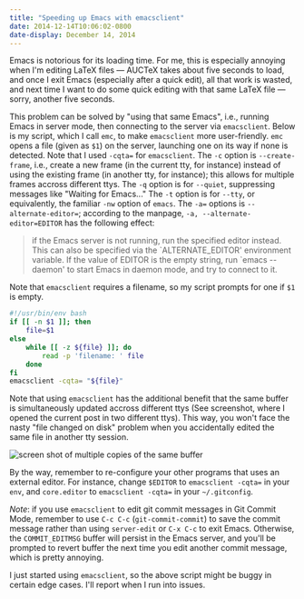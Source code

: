 ```yaml
---
title: "Speeding up Emacs with emacsclient"
date: 2014-12-14T10:06:02-0800
date-display: December 14, 2014
---
```

Emacs is notorious for its loading time. For me, this is especially annoying when I'm editing LaTeX files — AUCTeX takes about five seconds to load, and once I exit Emacs (especially after a quick edit), all that work is wasted, and next time I want to do some quick editing with that same LaTeX file — sorry, another five seconds.

This problem can be solved by "using that same Emacs", i.e., running Emacs in server mode, then connecting to the server via `emacsclient`. Below is my script, which I call `emc`, to make `emacsclient` more user-friendly. `emc` opens a file (given as `$1`) on the server, launching one on its way if none is detected. Note that I used `-cqta=` for `emacsclient`. The `-c` option is `--create-frame`, i.e., create a new frame (in the current tty, for instance) instead of using the existing frame (in another tty, for instance); this allows for multiple frames accross different ttys. The `-q` option is for `--quiet`, suppressing messages like "Waiting for Emacs..." The `-t` option is for `--tty`, or equivalently, the familiar `-nw` option of `emacs`. The `-a=` options is `--alternate-editor=`; according to the manpage, `-a, --alternate-editor=EDITOR` has the following effect:

> if the Emacs server is not running, run the specified editor instead. This can also be specified via the \`ALTERNATE_EDITOR' environment variable. If the value of EDITOR is the empty string,  run \`emacs --daemon' to start Emacs in daemon mode, and try to connect to it.

Note that `emacsclient` requires a filename, so my script prompts for one if `$1` is empty.

``` bash
#!/usr/bin/env bash
if [[ -n $1 ]]; then
    file=$1
else
    while [[ -z ${file} ]]; do
        read -p 'filename: ' file
    done
fi
emacsclient -cqta= "${file}"
```

Note that using `emacsclient` has the additional benefit that the same buffer is simultaneously updated accross different ttys (See screenshot, where I opened the current post in two different ttys). This way, you won't face the nasty "file changed on disk" problem when you accidentally edited the same file in another tty session.

![screen shot of multiple copies of the same buffer](http://i.imgur.com/9KxEWKq.png)

By the way, remember to re-configure your other programs that uses an external editor. For instance, change `$EDITOR` to `emacsclient -cqta=` in your `env`, and `core.editor` to `emacsclient -cqta=` in your `~/.gitconfig`.

*Note*: if you use `emacsclient` to edit git commit messages in Git Commit Mode, remember to use `C-c C-c` (`git-commit-commit`) to save the commit message rather than using `server-edit` or `C-x C-c` to exit Emacs. Otherwise, the `COMMIT_EDITMSG` buffer will persist in the Emacs server, and you'll be prompted to revert buffer the next time you edit another commit message, which is pretty annoying.

I just started using `emacsclient`, so the above script might be buggy in certain edge cases. I'll report when I run into issues.
